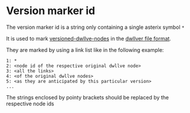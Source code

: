 # Version marker id

The version marker id is a string only containing a single asterix symbol `*`

It is used to mark [versioned-dwllve-nodes](../graph/versioned-dwllve-node.md) in the [dwllver file format](../graph/data-with-linked-list-version-extension-row-file.md). 

They are marked by using a link list like in the following example:

```
1: *
2: <node id of the respective original dwllve node>
3: <all the links>
4: <of the original dwllve nodes>
5: <as they are anticipated by this particular version>
...
```
The strings enclosed by pointy brackets should be replaced by the respective node ids
